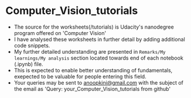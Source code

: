 # Computer_Vision_tutorials

- The source for the worksheets(/tutorials) is Udacity's nanodegree program offered on 'Computer Vision'
- I have analysed these worksheets in further detail by adding additional code snippets. 
- My further detailed understanding are presented in `Remarks/My learnings/My analysis` section located towards end of each notebook (.ipynb) file.
- This is expected to enable better understanding of fundamentals, exepected to be valuable for people entering this field. 
- Your queries may be sent to anoopkini@gmail.com with the subject of the email as 'Query: your_Computer_Vision_tutorials from github'
